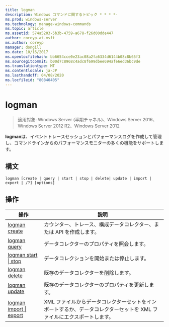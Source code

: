 ```yaml
---
title: logman
description: Windows コマンドに関するトピック * * * *-
ms.prod: windows-server
ms.technology: manage-windows-commands
ms.topic: article
ms.assetid: 574a5203-5b3b-4759-a678-f26d00dde447
author: coreyp-at-msft
ms.author: coreyp
manager: dongill
ms.date: 10/16/2017
ms.openlocfilehash: bb6654cce0e23ac08a2fa6334d6144b08c8b65f3
ms.sourcegitcommit: b00d7c8968c4adc8f699dbee694afe6ed36bc9de
ms.translationtype: MT
ms.contentlocale: ja-JP
ms.lasthandoff: 04/08/2020
ms.locfileid: "80840405"
---
```

# <a name="logman"></a>logman

>適用対象: Windows Server (半期チャネル)、Windows Server 2016、Windows Server 2012 R2、Windows Server 2012

**logman**は、イベントトレースセッションとパフォーマンスログを作成して管理し、コマンドラインからのパフォーマンスモニターの多くの機能をサポートします。
## <a name="syntax"></a>構文
```
logman [create | query | start | stop | delete| update | import | export | /?] [options]
```
## <a name="actions"></a>操作
|操作|説明|
|-----|--------|
|[logman create](logman-create.md)|カウンター、トレース、構成データコレクター、または API を作成します。|
|[logman query](logman-query.md)|データコレクターのプロパティを照会します。|
|[logman start &#124; stop](logman-start-stop.md)|データコレクションを開始または停止します。|
|[logman delete](logman-delete.md)|既存のデータコレクターを削除します。|
|[logman update](logman-update.md)|既存のデータコレクターのプロパティを更新します。|
|[logman import &#124; export](logman-import-export.md)|XML ファイルからデータコレクターセットをインポートするか、データコレクターセットを XML ファイルにエクスポートします。|
